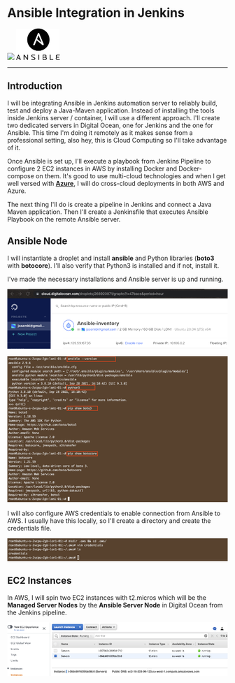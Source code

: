# Ansible Integration in Jenkins

<p float="left">
  <img src="https://github.com/appwebtech/Deploy-Docker-With-Terraform/blob/main/images/docker.png" width="100">

  <img src="https://github.com/appwebtech/Ansible-Automation-App-Deployment/blob/main/images/Ansible-logo.png" width="100">

</p>

----

## Introduction

I will be integrating Ansible in Jenkins automation server to reliably build, test and deploy a Java-Maven application. Instead of installing the tools inside Jenkins server / container, I will use a different approach. I'll create two dedicated servers in Digital Ocean, one for Jenkins and the one for Ansible. This time I'm doing it remotely as it makes sense from a professional setting, also hey, this is Cloud Computing so I'll take advantage of it.

Once Ansible is set up, I'll execute a playbook from Jenkins Pipeline to configure 2 EC2 instances in AWS by installing Docker and Docker-compose on them. It's good to use multi-cloud technologies and when I get well versed with [**Azure**](https://azure.microsoft.com/en-gb/free/cloud-services/), I will do cross-cloud deployments in both AWS and Azure.

The next thing I'll do is create a pipeline in Jenkins and connect a Java Maven application. Then I'll create a Jenkinsfile that executes Ansible Playbook on the remote Ansible server.

## Ansible Node

I will instantiate a droplet and install **ansible** and Python libraries (**boto3** with **botocore**). I'll also verify that Python3 is installed and if not, install it.

I've made the necessary installations and Ansible server is up and running.

![Ansible-DO](./images/image-1.png)

![Ansible-server](./images/image-2.png)

I will also configure AWS credentials to enable connection from Ansible to AWS. I usually have this locally, so I'll create a directory and create the credentials file.

![Ansible-Credentials](./images/image-3.png)

## EC2 Instances

In AWS, I will spin two EC2 instances with t2.micros which will be the **Managed Server Nodes** by the **Ansible Server Node** in Digital Ocean from the Jenkins pipeline.

![AWS-servers](./images/image-4.png)



